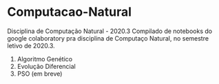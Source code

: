 # Computacao-Natural
Disciplina de Computação Natural - 2020.3
Compilado de notebooks do google colaboratory pra disciplina de Computaço Natural, no semestre letivo de 2020.3.
1. Algoritmo Genético
2. Evolução Diferencial
3. PSO (em breve)
